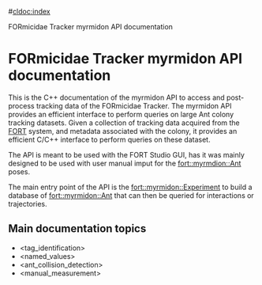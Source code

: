 #<cldoc:index>

FORmicidae Tracker myrmidon API documentation

# FORmicidae Tracker myrmidon API documentation

This is the C++ documentation of the myrmidon API to access and
post-process tracking data of the FORmicidae Tracker. The myrmidon API
provides an efficient interface to perform queries on large Ant colony
tracking datasets. Given a collection of tracking data acquired from
the [FORT](https://github.com/formicidae-tracker) system, and metadata
associated with the colony, it provides an efficient C/C++ interface
to perform queries on these dataset.

The API is meant to be used with the FORT Studio GUI, has it was
mainly designed to be used with user manual imput for the
<fort::myrmdion::Ant> poses.

The main entry point of the API is the <fort::myrmidon::Experiment> to
build a database of <fort::myrmidon::Ant> that can then be queried for
interactions or trajectories.

## Main documentation topics

  * <tag_identification>
  * <named_values>
  * <ant_collision_detection>
  * <manual_measurement>
